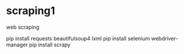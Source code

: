 # scraping1
web scraping

pip install requests beautifulsoup4 lxml
pip install selenium webdriver-manager
pip install scrapy


